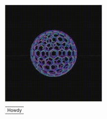 <table border="0">
 <tr>
    <td>Howdy</td>
    <img src="ball_glitch.gif" alt="animated" />
 </tr>
</table>

<!--
**marklasagne/marklasagne** is a ✨ _special_ ✨ repository because its `README.md` (this file) appears on your GitHub profile.

Here are some ideas to get you started:

- 🔭 I’m currently working on ...
- 🌱 I’m currently learning ...
- 👯 I’m looking to collaborate on ...
- 🤔 I’m looking for help with ...
- 💬 Ask me about ...
- 📫 How to reach me: ...
- 😄 Pronouns: ...
- ⚡ Fun fact: ...
-->
